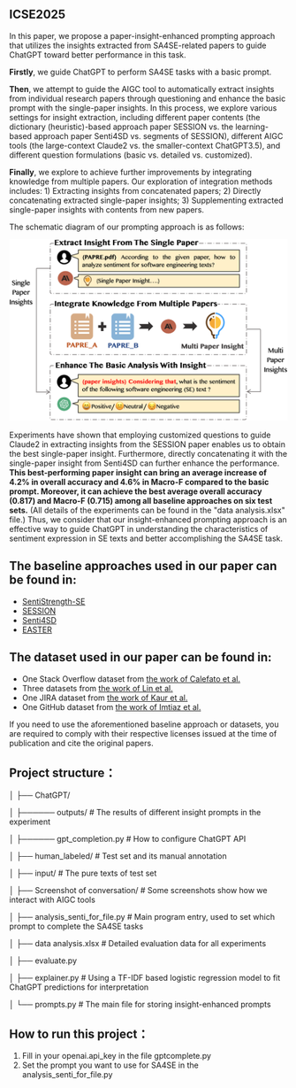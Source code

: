 ## ICSE2025

In this paper, we propose a paper-insight-enhanced prompting approach that utilizes the insights extracted from SA4SE-related papers to guide ChatGPT toward better performance in this task.

**Firstly**, we guide ChatGPT to perform SA4SE tasks with a basic prompt. 

**Then**, we attempt to guide the AIGC tool to automatically extract insights from individual research papers through questioning and enhance the basic prompt with the single-paper insights. In this process, we explore various settings for insight extraction, including different paper contents (the dictionary (heuristic)-based approach paper SESSION vs. the learning-based approach paper Senti4SD vs. segments of SESSION), different AIGC tools (the large-context Claude2 vs. the smaller-context ChatGPT3.5), and different question formulations (basic vs. detailed vs. customized). 

**Finally**, we explore to achieve further improvements by integrating knowledge from multiple papers. Our exploration of integration methods includes: 1) Extracting insights from concatenated papers; 2) Directly concatenating extracted single-paper insights; 3) Supplementing extracted single-paper insights with contents from new papers. 

The schematic diagram of our prompting approach is as follows:

![schematic_diagram](approch_framework_02.png)


Experiments have shown that employing customized questions to guide Claude2 in extracting insights from the SESSION paper enables us to obtain the best single-paper insight. Furthermore, directly concatenating it with the single-paper insight from Senti4SD can further enhance the performance. **This best-performing paper insight can bring an average increase of 4.2% in overall accuracy and 4.6% in Macro-F compared to the basic prompt. Moreover, it can achieve the best average overall accuracy (0.817) and Macro-F (0.715) among all baseline approaches on six test sets.** (All details of the experiments can be found in the "data analysis.xlsx" file.) Thus, we consider that our insight-enhanced prompting approach is an effective way to guide ChatGPT in understanding the characteristics of sentiment expression in SE texts and better accomplishing the SA4SE task.



## The baseline approaches used in our paper can be found in:

- [SentiStrength-SE](https://laser.cs.uno.edu/Projects/Projects.html)
- [SESSION](https://github.com/huiAlex/SESSION)
- [Senti4SD](https://github.com/collab-uniba/Senti4SD)
- [EASTER](https://github.com/xiaobo-lab/EASTER)

## The dataset used in our paper can be found in:

- One Stack Overflow dataset from [the work of Calefato et al.](https://github.com/collab-uniba/Senti4SD)
- Three datasets from [the work of Lin et al.](https://sentiment-se.github.io/replication.zip)
- One JIRA dataset from [the work of Kaur et al.](https://www.dropbox.com/sh/l4x6njr4qfy2cos/AABQjl1C7cBnRpSfaFNPyOkFa?dl=0)
- One GitHub dataset from [the work of Imtiaz et al.](https://github.com/DeveloperLiberationFront/AffectAnalysisToolEvaluation)

If you need to use the aforementioned baseline approach or datasets, you are required to comply with their respective licenses issued at the time of publication and cite the original papers.



## Project structure：

│ ├── ChatGPT/ 

│ ├────── outputs/ # The results of different insight prompts in the experiment

│ ├────── gpt_completion.py # How to configure ChatGPT API

│ ├── human_labeled/  # Test set and its manual annotation

│ ├── input/  # The pure texts of test set

│ ├── Screenshot of conversation/  # Some screenshots show how we interact with AIGC tools

│ ├── analysis_senti_for_file.py # Main program entry, used to set which prompt to complete the SA4SE tasks

│ ├── data analysis.xlsx # Detailed evaluation data for all experiments

│ ├── evaluate.py 

│ ├── explainer.py # Using a TF-IDF based logistic regression model to fit ChatGPT predictions for interpretation

│ └── prompts.py # The main file for storing insight-enhanced prompts



## How to run this project：

1. Fill in your openai.api_key in the file gptcomplete.py
2. Set the prompt you want to use for SA4SE in the analysis_senti_for_file.py

